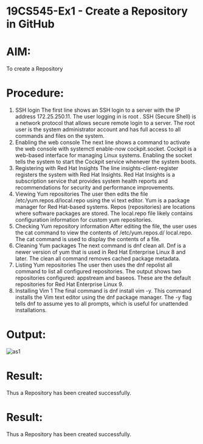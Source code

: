 # 19CS545-Ex1 - Create a Repository in GitHub

# AIM:
To create a Repository

# Procedure:

1. SSH login
The first line shows an SSH login to a server with the IP address 172.25.250.11. The user logging in
is root . SSH (Secure Shell) is a network protocol that allows secure remote login to a server. The
root user is the system administrator account and has full access to all commands and files on the
system.
2. Enabling the web console
The next line shows a command to activate the web console with systemctl enable-now
cockpit.socket. Cockpit is a web-based interface for managing Linux systems. Enabling the socket
tells the system to start the Cockpit service whenever the system boots.
3. Registering with Red Hat Insights
The line insights-client-register registers the system with Red Hat Insights. Red Hat Insights is a
subscription service that provides system health reports and recommendations for security and
performance improvements.
4. Viewing Yum repositories
The user then edits the file /etc/yum.repos.d/local.repo using the vi text editor. Yum is a package
manager for Red Hat-based systems. Repos (repositories) are locations where software packages
are stored. The local.repo file likely contains configuration information for custom yum
repositories.
5. Checking Yum repository information
After editing the file, the user uses the cat command to view the contents of /etc/yum.repos.d/
local.repo. The cat command is used to display the contents of a file.
6. Cleaning Yum packages
The next command is dnf clean all. Dnf is a newer version of yum that is used in Red Hat Enterprise
Linux 8 and later. The clean all command removes cached package metadata.
7. Listing Yum repositories
The user then uses the dnf repolist all command to list all configured repositories. The output
shows two repositories configured: appstream and baseos. These are the default repositories for
Red Hat Enterprise Linux 9.
8. Installing Vim
1
The final command is dnf install vim -y. This command installs the Vim text editor using the dnf
package manager. The -y flag tells dnf to assume yes to all prompts, which is useful for unattended
installations.

# Output:

![as1](https://github.com/user-attachments/assets/35640901-ef1d-47ed-bf6e-ae6548e42d03)

# Result:

Thus a Repository has been created successfully.


# Result:

Thus a Repository has been created successfully.
